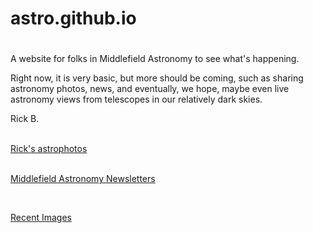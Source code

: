 # astro.github.io


<html>
<head>
    <title>Middlefield Astronomy </title>
     <base href = "https://musicalengineer.github.io/astro.github.io/">
</head>
<body>
    <h1></h1>
    <p>A website for folks in Middlefield Astronomy to see what's happening. </p>
    <p>Right now, it is very basic, but more should be coming, such as sharing astronomy photos, news, and eventually, we hope, maybe even live astronomy views from telescopes in our relatively dark skies. </p> 
    <p>Rick B.</p>
</body>

<head>
</head>
<body>
<br>
   <a href="https://www.astrobin.com/users/musicalengineer/"> Rick's astrophotos </a>
<br>
</body>
<br>
<p>
    <a href="newsletters/index.html">Middlefield Astronomy Newsletters</a>
</p>

<br>
<p>
    <a href="newsletters/index.html">Recent Images</a>
</p>
</html>





